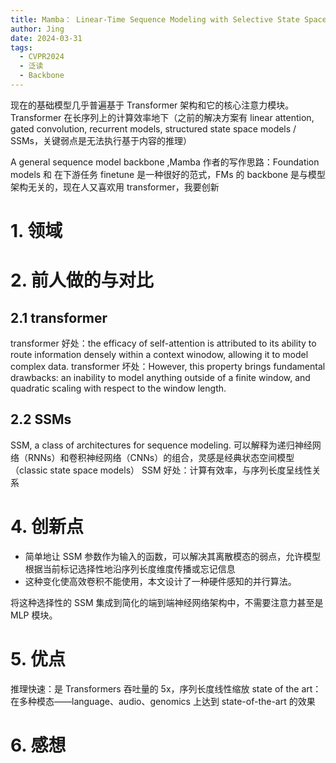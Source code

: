```yaml
---
title: Mamba： Linear-Time Sequence Modeling with Selective State Spaces
author: Jing
date: 2024-03-31
tags:
  - CVPR2024
  - 泛读
  - Backbone
---
```

现在的基础模型几乎普遍基于 Transformer 架构和它的核心注意力模块。Transformer 在长序列上的计算效率地下（之前的解决方案有 linear attention, gated convolution, recurrent models, structured state space models / SSMs，关键弱点是无法执行基于内容的推理）

A general sequence model backbone ,Mamba
作者的写作思路：Foundation models 和 在下游任务 finetune 是一种很好的范式，FMs 的 backbone 是与模型架构无关的，现在人又喜欢用 transformer，我要创新
# 1. 领域

# 2. 前人做的与对比
## 2.1 transformer
transformer 好处：the efficacy of self-attention is attributed to its ability to route information densely within a context winodow, allowing it to model complex data.
transformer 坏处：However, this property brings fundamental drawbacks: an inability to model anything outside of a finite window, and quadratic scaling with respect to the window length.
## 2.2 SSMs
SSM, a class of architectures for sequence modeling.
可以解释为递归神经网络（RNNs）和卷积神经网络（CNNs）的组合，灵感是经典状态空间模型（classic state space models）
SSM 好处：计算有效率，与序列长度呈线性关系

# 4. 创新点
- 简单地让 SSM 参数作为输入的函数，可以解决其离散模态的弱点，允许模型根据当前标记选择性地沿序列长度维度传播或忘记信息
- 这种变化使高效卷积不能使用，本文设计了一种硬件感知的并行算法。

将这种选择性的 SSM 集成到简化的端到端神经网络架构中，不需要注意力甚至是 MLP 模块。
# 5. 优点
推理快速：是 Transformers 吞吐量的 5x，序列长度线性缩放
state of the art：在多种模态——language、audio、genomics 上达到 state-of-the-art 的效果
# 6. 感想


